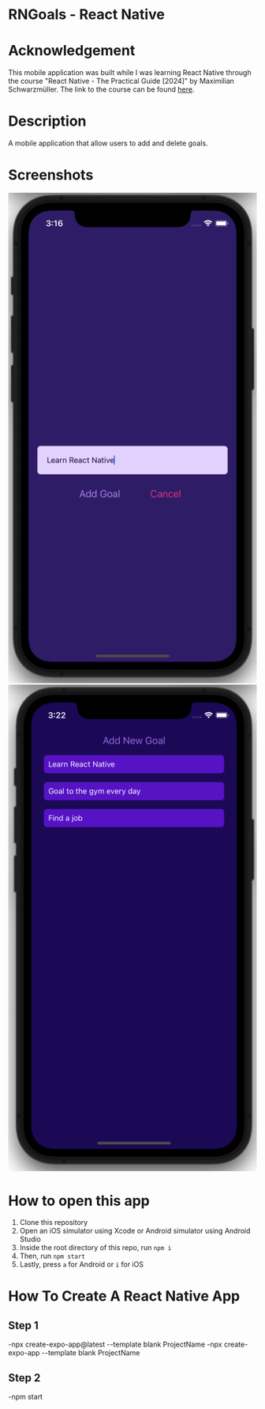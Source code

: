 # RNGoals - React Native

# Acknowledgement

This mobile application was built while I was learning React Native through the course "React Native - The Practical Guide [2024]" by Maximilian Schwarzmüller.
The link to the course can be found [here](https://www.udemy.com/course/react-native-the-practical-guide/?couponCode=CMCPSALE24#instructor-2).

# Description

A mobile application that allow users to add and delete goals.


# Screenshots

![](./img/RNGoals1.png)
![](./img/RNGoals2.png)

# How to open this app
1. Clone this repository
2. Open an iOS simulator using Xcode or Android simulator using Android Studio
3. Inside the root directory of this repo, run `npm i`
4. Then, run `npm start`
5. Lastly, press `a` for Android or `i` for iOS

# How To Create A React Native App

## Step 1
-npx create-expo-app@latest --template blank ProjectName
-npx create-expo-app --template blank ProjectName

## Step 2
-npm start
